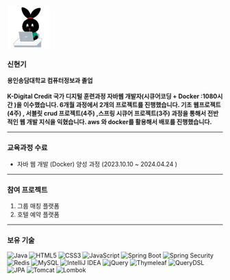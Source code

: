 <img align="center" src="https://github.com/sinhyeongi/sinhyeongi/blob/main/profile.png?raw=true" width="100"/>
<br>

### 신현기
**용인송담대학교 컴퓨터정보과 졸업<br/><br/>
K-Digital Credit 국가 디지털 훈련과정 자바웹 개발자(시큐어코딩 + Docker :1080시간 )을 이수했습니다. 6개월 과정에서 2개의 프로젝트를 진행했습니다. 기초 웹프로젝트(4주) , 서블릿 crud 프로젝트(4주) ,스프링 시큐어 프로젝트(3주) 과정을 통해서 전반적인 웹 개발 지식을 익혔습니다. aws 와 docker를 활용해서 배포를 진행했습니다.**

--- 

### 교육과정 수료 
* 자바 웹 개발 (Docker) 양성 과정 (2023.10.10 ~ 2024.04.24 )

---

### 참여 프로젝트 
1. <a href="https://github.com/sinhyeongi/LetsAssemble" style="text-decoration: none;">그룹 매칭 플랫폼</a>
2. <a href="https://github.com/sinhyeongi/TeamProject" style="text-decoration: none;">호텔 예약 플랫폼</a>

---

### 보유 기술 
![Java](https://img.shields.io/badge/Java-F7DF1C?style=for-the-badge&logo=java&logoColor=white)
![HTML5](https://img.shields.io/badge/-HTML5-F05032?style=for-the-badge&logo=html5&logoColor=ffffff)
![CSS3](https://img.shields.io/badge/-CSS3-007ACC?style=for-the-badge&logo=css3)
![JavaScript](https://img.shields.io/badge/-JavaScript-%23F7DF1C?style=for-the-badge&logo=javascript&logoColor=000000&labelColor=%23F7DF1C&color=%23FFCE5A)
![Spring Boot](https://img.shields.io/badge/Spring%20Boot-6DB33F?style=for-the-badge&logo=springboot&logoColor=white)
![Spring Security](https://img.shields.io/badge/Spring%20Security-6DB33F?style=for-the-badge&logo=springsecurity&logoColor=white)
![Redis](https://img.shields.io/badge/Redis-DC382D?style=for-the-badge&logo=redis&logoColor=white)
![MySQL](https://img.shields.io/badge/MySQL-4479A1?style=for-the-badge&logo=mysql&logoColor=white)
![IntelliJ IDEA](https://img.shields.io/badge/IntelliJ%20IDEA-000000?style=for-the-badge&logo=intellijidea&logoColor=white)
![jQuery](https://img.shields.io/badge/jQuery-0769AD?style=for-the-badge&logo=jquery&logoColor=white)
![Thymeleaf](https://img.shields.io/badge/Thymeleaf-005F0F?style=for-the-badge&logo=thymeleaf&logoColor=white)
![QueryDSL](https://img.shields.io/badge/QueryDSL-FF6F00?style=for-the-badge&logoColor=white)
![JPA](https://img.shields.io/badge/JPA-FF6F00?style=for-the-badge&logoColor=white)
![Tomcat](https://img.shields.io/badge/Tomcat-F8DC75?style=for-the-badge&logo=apachetomcat&logoColor=black)
![Lombok](https://img.shields.io/badge/Lombok-007F2A?style=for-the-badge&logoColor=white)

<br>


<br/>
<br/>

